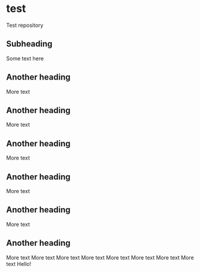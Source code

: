 # test

Test repository

## Subheading

Some text here

## Another heading

More text

## Another heading


More text

## Another heading



More text

## Another heading

More text

## Another heading


More text

## Another heading



More text
More text
More text
More text
More text
More text
More text
More text
Hello!
